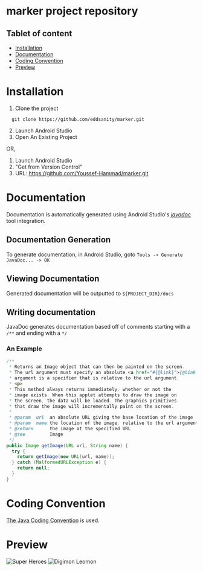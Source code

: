 # marker project repository

## Tablet of content
- [Installation](#Installation)
- [Documentation](#Documentation)
- [Coding Convention](#Coding-Convention)
- [Preview](#Preview)

# Installation
1. Clone the project
```
  git clone https://github.com/eddsanity/marker.git
```
2. Launch Android Studio
3. Open An Existing Project

OR,
1. Launch Android Studio
2. "Get from Version Control"
3. URL: https://github.com/Youssef-Hammad/marker.git

# Documentation
Documentation is automatically generated using Android Studio's [*javadoc*](https://www.oracle.com/technical-resources/articles/java/javadoc-tool.html) tool integration.

## Documentation Generation
To generate documentation, in Android Studio, goto `Tools -> Generate JavaDoc... -> OK`

## Viewing Documentation
Generated documentation will be outputted to `${PROJECT_DIR}/docs`

## Writing documentation
JavaDoc generates documentation based off of comments starting with a `/**` and ending with a `*/`
### An Example
```java
/**
 * Returns an Image object that can then be painted on the screen. 
 * The url argument must specify an absolute <a href="#{@link}">{@link URL}</a>. The name
 * argument is a specifier that is relative to the url argument. 
 * <p>
 * This method always returns immediately, whether or not the 
 * image exists. When this applet attempts to draw the image on
 * the screen, the data will be loaded. The graphics primitives 
 * that draw the image will incrementally paint on the screen. 
 *
 * @param  url  an absolute URL giving the base location of the image
 * @param  name the location of the image, relative to the url argument
 * @return      the image at the specified URL
 * @see         Image
 */
public Image getImage(URL url, String name) {
  try {
    return getImage(new URL(url, name));
  } catch (MalformedURLException e) {
    return null;
  }
}
```

# Coding Convention
[The Java Coding Convention](https://en.wikibooks.org/wiki/Java_Programming/Coding_conventions#:~:text=Documentation%20should%20always%20accompany%20code,final%20field%20in%20a%20class.) is used.

# Preview
![Super Heroes](https://i.ibb.co/C1frKt0/67f4292d-0cd3-45d0-98c8-db344a5ac8a2.jpg)
![Digimon Leomon](https://i.ibb.co/fvwVsmc/44279401-fb9f-4876-ba9d-836d678c2e46.jpg)
